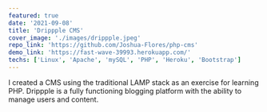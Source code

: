 ```yaml
---
featured: true
date: '2021-09-08'
title: 'Drippple CMS'
cover_image: './images/drippple.jpeg'
repo_link: 'https://github.com/Joshua-Flores/php-cms'
demo_link: 'https://fast-wave-39993.herokuapp.com/'
techs: ['Linux', 'Apache', 'mySQL', 'PHP', 'Heroku', 'Bootstrap']
---
```


I created a CMS using the traditional LAMP stack as an exercise for learning PHP. Drippple is a fully functioning blogging platform with the ability to manage users and content.

